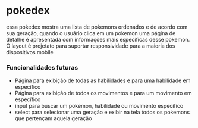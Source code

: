 # pokedex
essa pokedex mostra uma lista de pokemons ordenados e de acordo com sua geração, quando o usuário clica em um pokemon uma página de detalhe é apresentada com informações mais específicas desse pokemon. 
O layout é projetato para suportar responsividade para a maioria dos dispositivos mobile

### Funcionalidades futuras
- Página para exibição de todas as habilidades e para uma habilidade em específico
- Página para exibição de todos os movimentos e para um movimento em específico
- input para buscar um pokemon, habilidade ou movimento específico
- select para selecionar uma geração e exibir na tela todos os pokemons que pertençam aquela geração
